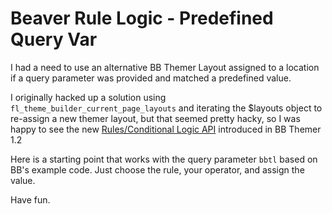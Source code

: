# Beaver Rule Logic - Predefined Query Var

I had a need to use an alternative BB Themer Layout assigned to a location if a query parameter was provided and matched a predefined value.

I originally hacked up a solution using `fl_theme_builder_current_page_layouts` and iterating the $layouts object to re-assign a new themer layout, but that seemed pretty hacky, so I was happy to see the new [Rules/Conditional Logic API](https://kb.wpbeaverbuilder.com/article/673-conditional-logic-apis) introduced in BB Themer 1.2

Here is a starting point that works with the query parameter `bbtl` based on BB's example code. Just choose the rule, your operator, and assign the value.

Have fun.